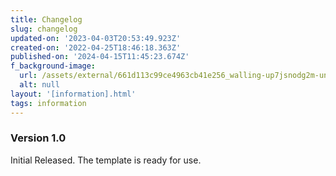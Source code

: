 ```yaml
---
title: Changelog
slug: changelog
updated-on: '2023-04-03T20:53:49.923Z'
created-on: '2022-04-25T18:46:18.363Z'
published-on: '2024-04-15T11:45:23.674Z'
f_background-image:
  url: /assets/external/661d113c99ce4963cb41e256_walling-up7jsnodg2m-unsplash.jpg
  alt: null
layout: '[information].html'
tags: information
---
```


### Version 1.0

Initial Released. The template is ready for use.
